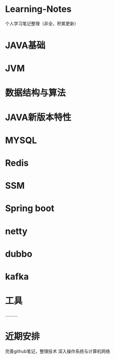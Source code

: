 # Learning-Notes
个人学习笔记整理（非全，积累更新）

# JAVA基础
# JVM
# 数据结构与算法
# JAVA新版本特性
# MYSQL
# Redis
# SSM
# Spring boot
# netty
# dubbo
# kafka
# 工具

..........

# 近期安排
完善github笔记，整理技术
深入操作系统与计算机网络
